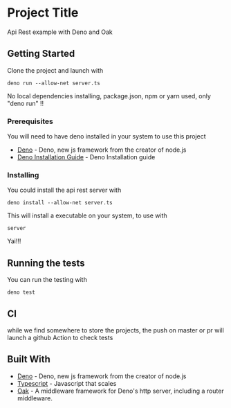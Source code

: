 # Project Title

Api Rest example with Deno and Oak

## Getting Started

Clone the project and launch with

```
deno run --allow-net server.ts
``` 
No local dependencies installing, package.json, npm or yarn used, only "deno run" !!


### Prerequisites

You will need to have deno installed in your system to use this project

* [Deno](https://deno.land/) - Deno, new js framework from the creator of node.js
* [Deno Installation Guide](https://deno.land/#installation) - Deno Installation guide


### Installing

You could install the api rest server with 

```
deno install --allow-net server.ts 
``` 

This will install a executable on your system, to use with 

```
server
``` 

Yai!!!

## Running the tests

You can run the testing with 
```
deno test
``` 

## CI

while we find somewhere to store the projects, the push on master or pr will launch a github Action to check tests

## Built With

* [Deno](https://deno.land/) - Deno, new js framework from the creator of node.js
* [Typescript](https://www.typescriptlang.org/) - Javascript that scales
* [Oak](https://deno.land/x/oak) - A middleware framework for Deno's http server, including a router middleware.
